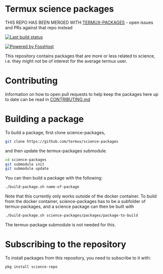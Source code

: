 # Termux science packages

THIS REPO HAS BEEN MERGED WITH [TERMUX-PACKAGES](https://github.com/termux/termux-packages) - open issues and PRs against that repo instead

[![Last build status](https://github.com/termux/science-packages/workflows/Packages/badge.svg)](https://github.com/termux/science-packages/actions)

[![Powered by FossHost](.github/static/powered-by-fosshost.png)](https://fosshost.org)

This repository contains packages that are more or less related to science, i.e. they might not be of interest for the average termux user.

# Contributing

Information on how to open pull requests to help keep the packages here up to date can be read in [CONTRIBUTING.md](CONTRIBUTING.md)

# Building a package
To build a package, first clone science-packages,
```sh
git clone https://github.com/termux/science-packages
```
and then update the termux-packages submodule.
```sh
cd science-packages
git submodule init
git submodule update
```
You can then build a package with the following:
```sh
./build-package.sh name-of-package
```
Note that this currently only works outside of the docker container.
To build from the docker container, science-packages has to be a subfolder of termux-packages, and a science package can then be built with
```sh
./build-package.sh science-packages/packages/package-to-build
```
The termux-package submodule is not needed for this.

# Subscribing to the repository
To install packages from this repository, you need to subscribe to it with:
```sh
pkg install science-repo
```
